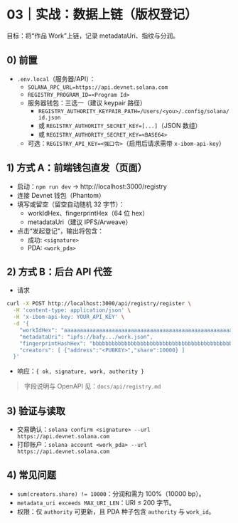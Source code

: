 # 03｜实战：数据上链（版权登记）

目标：将“作品 Work”上链，记录 metadataUri、指纹与分润。

## 0) 前置
- `.env.local`（服务器/API）：
  - `SOLANA_RPC_URL=https://api.devnet.solana.com`
  - `REGISTRY_PROGRAM_ID=<Program Id>`
  - 服务器钱包：三选一（建议 keypair 路径）
    - `REGISTRY_AUTHORITY_KEYPAIR_PATH=/Users/<you>/.config/solana/id.json`
    - 或 `REGISTRY_AUTHORITY_SECRET_KEY=[...]`（JSON 数组）
    - 或 `REGISTRY_AUTHORITY_SECRET_KEY=<BASE64>`
  - 可选：`REGISTRY_API_KEY=<强口令>`（启用后请求需带 `x-ibom-api-key`）

## 1) 方式 A：前端钱包直发（页面）
- 启动：`npm run dev` → http://localhost:3000/registry
- 连接 Devnet 钱包（Phantom）
- 填写或留空（留空自动随机 32 字节）：
  - workIdHex、fingerprintHex（64 位 hex）
  - metadataUri（建议 IPFS/Arweave）
- 点击“发起登记”，输出将包含：
  - 成功: `<signature>`
  - PDA: `<work_pda>`

## 2) 方式 B：后台 API 代签
- 请求
```bash
curl -X POST http://localhost:3000/api/registry/register \
  -H 'content-type: application/json' \
  -H 'x-ibom-api-key: YOUR_API_KEY' \
  -d '{
    "workIdHex": "aaaaaaaaaaaaaaaaaaaaaaaaaaaaaaaaaaaaaaaaaaaaaaaaaaaaaaaaaaaaaaaa",
    "metadataUri": "ipfs://bafy.../work.json",
    "fingerprintHashHex": "bbbbbbbbbbbbbbbbbbbbbbbbbbbbbbbbbbbbbbbbbbbbbbbbbbbbbbbbbbbbbbbb",
    "creators": [ {"address":"<PUBKEY>","share":10000} ]
  }'
```
- 响应：`{ ok, signature, work, authority }`

> 字段说明与 OpenAPI 见：`docs/api/registry.md`

## 3) 验证与读取
- 交易确认：`solana confirm <signature> --url https://api.devnet.solana.com`
- 打印账户：`solana account <work_pda> --url https://api.devnet.solana.com`

## 4) 常见问题
- `sum(creators.share) != 10000`：分润和需为 100%（10000 bp）。
- `metadata_uri exceeds MAX_URI_LEN`：URI ≤ 200 字节。
- 权限：仅 `authority` 可更新，且 PDA 种子包含 `authority` 与 `work_id`。

